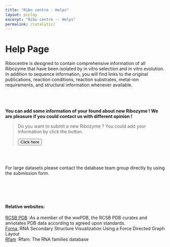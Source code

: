 ```yaml
---
title: "Ribo centre - Helps"
layout: piclay
excerpt: "Ribo centre -- Helps"
permalink: /catalytic/
---
```


# Help Page

<!--## Single-cell omics tools:
[SCCAF](https://github.com/SCCAF/sccaf): Single Cell Clustering Assessment Framework <br>
[SCQUA](https://github.com/chichaumiau/SCQUA):Single Cell QUality Assessment <br>
[kBET]():k-nearest neighbour Batch Effect Test <br>
[Brain Cell Atlas](www.braincellatlas.org):An Atlas of the Monkey Brain <br>

## Computational Structural biology tools:
[RNA-Puzzles](www.rnapuzzles.org):
[RNA-Puzzles toolkit]():
[RASP]():
[RMDetect]():
[NBench]():
[RBscore]():-->


Ribocentre is designed to contain comprehensive information of all Ribozyme that have been isolated by in vitro selection and in vitro evolution. In addition to sequence information, you will find links to the original publications, reaction conditions, reaction substrates, metal-ion requirements, and structural information whenever available. <br><br><br><br>






**You can add some information of your found about new Ribozyme ! We are pleasure if you could contact us with different opinion !**

> Do you want to submit a new Ribozyme ? You could add your information by click the button.
> 
> <a href="https://docs.google.com/spreadsheets/d/1dWzCMqP9_fmOxxBxpx6Rc0Ro2Her0YIn-07Rpx7fzEs/edit?usp=sharing"><button>Click here</button></a>

<br><br>


For large datasets please contact the database team group directly by using the submission form.<br><br><br><br><br>





#### Relative websites:


[RCSB PDB](https://www.rcsb.org/) :As a member of the wwPDB, the RCSB PDB curates and annotates PDB data according to agreed upon standards. <br>
[ Forna ](http://rna.tbi.univie.ac.at/forna/) :RNA Secondary Structure Visualization Using a Force Directed Graph Layout <br>
[ Rfam](https://rfam.xfam.org/) :Rfam: The RNA families database <br><br>








